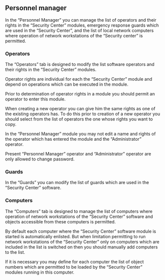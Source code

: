 ## Personnel manager

In the “Personnel Manager” you can manage the list of operators and their rights in the “Security Center” modules, emergency response guards which are used in the “Security Center”, and the list of local network computers where operation of network workstations of the “Security center” is permitted.

### Operators

The “Operators” tab is designed to modify the list software operators and their rights in the “Security Center” modules.

Operator rights are individual for each the “Security Center” module and depend on operations which can be executed in the module.

Prior to determination of operator rights in a module you should permit an operator to enter this module.

When creating a new operator you can give him the same rights as one of the existing operators has. To do this prior to creation of a new operator you should select from the list of operators the one whose rights you want to copy.

In the “Personnel Manager” module you may not edit a name and rights of the operator which has entered the module and the “Administrator” operator. 

Present “Personnel Manager” operator and “Administrator” operator are only allowed to change password.

### Guards

In the “Guards” you can modify the list of guards which are used in the “Security Center” software.

### Computers

The “Computers” tab is designed to manage the list of computers where operation of network workstations of the “Security Center” software and objects accessible from these computers is permitted.

By default each computer where the “Security Center” software module is started is automatically enlisted. But when limitation permitting to run network workstations of the “Security Center” only on computers which are included in the list is switched on then you should manually add computers to the list.

If it is necessary you may define for each computer the list of object numbers which are permitted to be loaded by the “Security Center” modules running in this computer.
